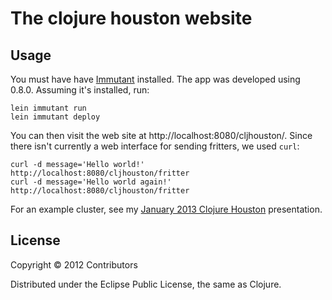 # The clojure houston website

## Usage

You must have have [Immutant](http://immutant.org/) installed.  The app was developed
using 0.8.0.  Assuming it's installed, run:

    lein immutant run
    lein immutant deploy

You can then visit the web site at http://localhost:8080/cljhouston/.  Since there isn't currently
a web interface for sending fritters, we used `curl`:

    curl -d message='Hello world!' http://localhost:8080/cljhouston/fritter
    curl -d message='Hello world again!' http://localhost:8080/cljhouston/fritter

For an example cluster, see my [January 2013 Clojure Houston](https://github.com/erewhon/chug-2013-jan)
presentation.

## License

Copyright © 2012 Contributors

Distributed under the Eclipse Public License, the same as Clojure.
